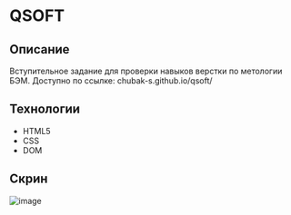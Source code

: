 # QSOFT
## Описание
Вступительное задание для проверки навыков верстки по метологии БЭМ. Доступно по ссылке: chubak-s.github.io/qsoft/
## Технологии
* HTML5
* CSS
* DOM
## Скрин
![image](https://github.com/Chubak-s/qsoft/assets/112934217/287f2ee3-47a4-4515-9c93-93a54341938f)
